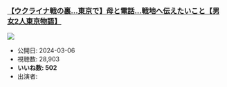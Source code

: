 ### [【ウクライナ戦の裏…東京で】母と電話…戦地へ伝えたいこと【男女2人東京物語】](https://www.youtube.com/watch?v=ns29BSIplkc)
[![](https://img.youtube.com/vi/ns29BSIplkc/hqdefault.jpg)](https://www.youtube.com/watch?v=ns29BSIplkc)
-   公開日: 2024-03-06
-   視聴数: 28,903
-   **いいね数: 502**
-   出演者: 
